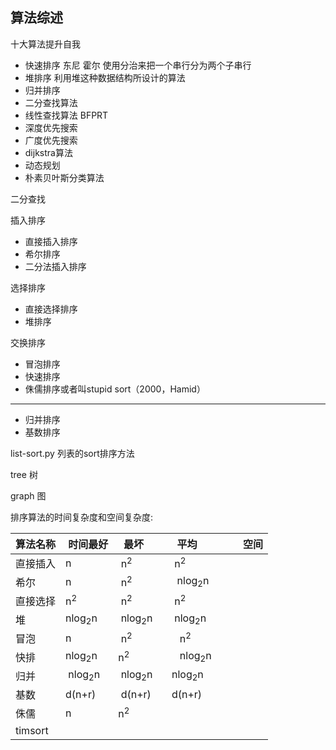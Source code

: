 ## 算法综述


十大算法提升自我

+ 快速排序 东尼 霍尔 使用分治来把一个串行分为两个子串行
+ 堆排序 利用堆这种数据结构所设计的算法
+ 归并排序
+ 二分查找算法
+ 线性查找算法 BFPRT
+ 深度优先搜索
+ 广度优先搜索
+ dijkstra算法
+ 动态规划
+ 朴素贝叶斯分类算法


二分查找

插入排序

+ 直接插入排序
+ 希尔排序
+ 二分法插入排序

选择排序

+ 直接选择排序
+ 堆排序

交换排序

+ 冒泡排序
+ 快速排序
+ 侏儒排序或者叫stupid sort（2000，Hamid）

______

+ 归并排序
+ 基数排序


list-sort.py 列表的sort排序方法

tree 树

graph 图


排序算法的时间复杂度和空间复杂度:       

|算法名称  |  时间最好 |   最坏  |    平均 | 空间|  
|:--------|:-------|:-------|:-------|:-------|  
|直接插入  |n   |  n<sup>2</sup>  |   n<sup>2</sup>           | |  
| 希尔 |n   |  n<sup>2</sup>    |    nlog<sub>2</sub>n          | |  
| 直接选择 | n<sup>2</sup>  |  n<sup>2</sup>    |   n<sup>2</sup>            | |  
| 堆 | nlog<sub>2</sub>n   |  nlog<sub>2</sub>n    |   nlog<sub>2</sub>n            | |  
| 冒泡 | n  |  n<sup>2</sup>    |     n<sup>2</sup>          | |  
| 快排 | nlog<sub>2</sub>n   | n<sup>2</sup>     |     nlog<sub>2</sub>n          | |  
| 归并 |  nlog<sub>2</sub>n  |  nlog<sub>2</sub>n    |  nlog<sub>2</sub>n             | |  
| 基数 | d(n+r)  |  d(n+r)    |  d(n+r)             | |  
|侏儒  | n  | n<sup>2</sup>     |              | |  
|timsort  |   |     |              | |  



